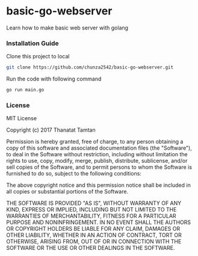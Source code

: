 # basic-go-webserver
Learn how to make basic web server with golang

### Installation Guide
Clone this project to local
```bash
git clone https://github.com/chunza2542/basic-go-webserver.git
```
Run the code with following command
```bash
go run main.go
```

### License

MIT License

Copyright (c) 2017 Thanatat Tamtan

Permission is hereby granted, free of charge, to any person obtaining a copy of this software and associated documentation files (the "Software"), to deal in the Software without restriction, including without limitation the rights to use, copy, modify, merge, publish, distribute, sublicense, and/or sell copies of the Software, and to permit persons to whom the Software is furnished to do so, subject to the following conditions:

The above copyright notice and this permission notice shall be included in all copies or substantial portions of the Software.

THE SOFTWARE IS PROVIDED "AS IS", WITHOUT WARRANTY OF ANY KIND, EXPRESS OR IMPLIED, INCLUDING BUT NOT LIMITED TO THE WARRANTIES OF MERCHANTABILITY, FITNESS FOR A PARTICULAR PURPOSE AND NONINFRINGEMENT. IN NO EVENT SHALL THE AUTHORS OR COPYRIGHT HOLDERS BE LIABLE FOR ANY CLAIM, DAMAGES OR OTHER LIABILITY, WHETHER IN AN ACTION OF CONTRACT, TORT OR OTHERWISE, ARISING FROM, OUT OF OR IN CONNECTION WITH THE SOFTWARE OR THE USE OR OTHER DEALINGS IN THE SOFTWARE.
